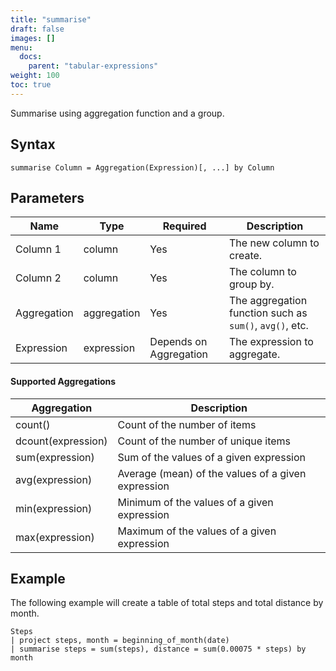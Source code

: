 ```yaml
---
title: "summarise"
draft: false
images: []
menu:
  docs:
    parent: "tabular-expressions"
weight: 100
toc: true
---
```


Summarise using aggregation function and a group.

## Syntax

```
summarise Column = Aggregation(Expression)[, ...] by Column
```

## Parameters

| Name | Type | Required | Description |
| --- | --- | --- | --- |
| Column 1 | column | Yes | The new column to create. |
| Column 2 | column | Yes | The column to group by. |
| Aggregation | aggregation | Yes | The aggregation function such as `sum()`, `avg()`, etc. |
| Expression | expression | Depends on Aggregation | The expression to aggregate. |

#### Supported Aggregations 

| Aggregation | Description |
| --- | --- |
| count() | Count of the number of items |
| dcount(expression) | Count of the number of unique items |
| sum(expression) | Sum of the values of a given expression |
| avg(expression) | Average (mean) of the values of a given expression |
| min(expression) | Minimum of the values of a given expression |
| max(expression) | Maximum of the values of a given expression |


## Example

The following example will create a table of total steps and total distance by month.

```
Steps
| project steps, month = beginning_of_month(date)
| summarise steps = sum(steps), distance = sum(0.00075 * steps) by month
```
